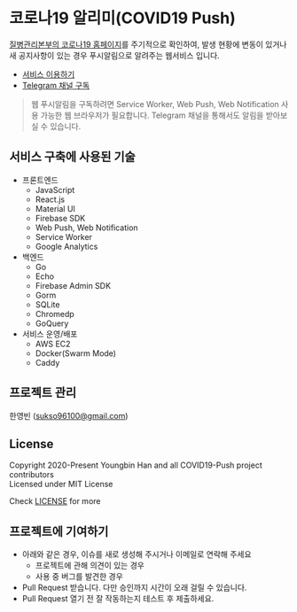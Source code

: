 # 코로나19 알리미(COVID19 Push)

[질병관리본부의 코로나19 홈페이지](http://ncov.mohw.go.kr/)를 주기적으로 확인하여, 발생 현황에 변동이 있거나 새 공지사항이 있는 경우 푸시알림으로 알려주는 웹서비스 입니다.

- [서비스 이용하기](https://covid19push.youngbin.xyz)  
- [Telegram 채널 구독](https://t.me/covid19push)
> 웹 푸시알림을 구독하려면 Service Worker, Web Push, Web Notification 사용 가능한 웹 브라우저가 필요합니다.
> Telegram 채널을 통해서도 알림을 받아보실 수 있습니다.

## 서비스 구축에 사용된 기술

- 프론트엔드
  - JavaScript
  - React.js
  - Material UI
  - Firebase SDK
  - Web Push, Web Notification
  - Service Worker
  - Google Analytics
- 백엔드
  - Go
  - Echo
  - Firebase Admin SDK
  - Gorm
  - SQLite
  - Chromedp
  - GoQuery
- 서비스 운영/배포
  - AWS EC2
  - Docker(Swarm Mode)
  - Caddy

## 프로젝트 관리
한영빈 (sukso96100@gmail.com)

## License

Copyright 2020-Present Youngbin Han and all COVID19-Push project contributors  
Licensed under MIT License

Check [LICENSE](LICENSE) for more

## 프로젝트에 기여하기
- 아래와 같은 경우, 이슈를 새로 생성해 주시거나 이메일로 연락해 주세요
  - 프로젝트에 관해 의견이 있는 경우
  - 사용 중 버그를 발견한 경우
- Pull Request 받습니다. 다만 승인까지 시간이 오래 걸릴 수 있습니다.
- Pull Request 열기 전 잘 작동하는지 테스트 후 제출하세요.
